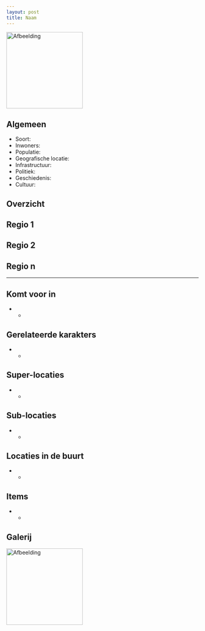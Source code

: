```yaml
---
layout: post
title: Naam
---
```


<img src="../images/" alt="Afbeelding" width=200>

## Algemeen
* Soort:
* Inwoners:
* Populatie:
* Geografische locatie:
* Infrastructuur: 
* Politiek:
* Geschiedenis:
* Cultuur: 

## Overzicht


## Regio 1


## Regio 2


## Regio n


---

## Komt voor in
* -

## Gerelateerde karakters
* -

## Super-locaties
* -

## Sub-locaties
* -

## Locaties in de buurt
* -

## Items
* -

## Galerij
<img src="../images/" alt="Afbeelding" width=200>
